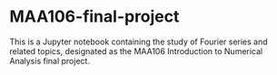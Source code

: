 # MAA106-final-project

This is a Jupyter notebook containing the study of Fourier series and related topics, designated as the MAA106 Introduction to Numerical Analysis final project.